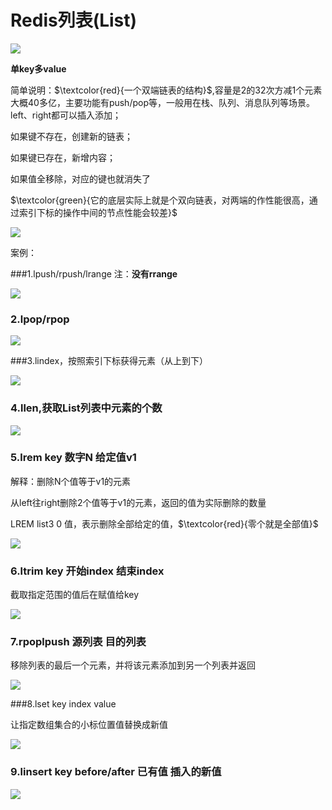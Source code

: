 # Redis列表(List)

![](images/23.redis-List介绍.jpg)

**单key多value**

简单说明：$\textcolor{red}{一个双端链表的结构}$,容量是2的32次方减1个元素大概40多亿，主要功能有push/pop等，一般用在栈、队列、消息队列等场景。left、right都可以插入添加；

如果键不存在，创建新的链表；

如果键已存在，新增内容；

如果值全移除，对应的键也就消失了

$\textcolor{green}{它的底层实际上就是个双向链表，对两端的作性能很高，通过索引下标的操作中间的节点性能会较差}$

![](images/24.redis-List结构.jpg)

案例：

###1.lpush/rpush/lrange      注：**没有rrange**

![](images/25.List类型遍历.jpg)

### 2.lpop/rpop

![](images/26.list弹出值命令.jpg)

###3.lindex，按照索引下标获得元素（从上到下）

![](images/27.List-lindex.jpg)

### 4.llen,获取List列表中元素的个数

![](images/28.List-llen.jpg)

### 5.lrem key 数字N 给定值v1

解释：删除N个值等于v1的元素

从left往right删除2个值等于v1的元素，返回的值为实际删除的数量

LREM list3 0 值，表示删除全部给定的值，$\textcolor{red}{零个就是全部值}$

![](images/29.List-lrem.jpg)

### 6.ltrim key 开始index 结束index

截取指定范围的值后在赋值给key

![](images/30.List-ltrim.jpg)

### 7.rpoplpush 源列表  目的列表

移除列表的最后一个元素，并将该元素添加到另一个列表并返回

![](images/31.list-rpoplpush.jpg)

###8.lset key index value

让指定数组集合的小标位置值替换成新值

![](images/32.list-lset.jpg)

### 9.linsert key before/after 已有值 插入的新值

![](images/33.list-linsert.jpg)



